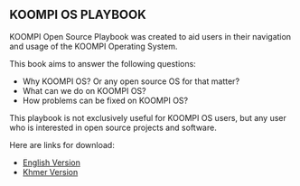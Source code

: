 ## KOOMPI OS PLAYBOOK
KOOMPI Open Source Playbook was created to aid users in their navigation and usage of the KOOMPI Operating System. 

This book aims to answer the following questions: 

- Why KOOMPI OS? Or any open source OS for that matter?
- What can we do on KOOMPI OS? 
- How problems can be fixed on KOOMPI OS?

This playbook is not exclusively useful for KOOMPI OS users, but any user who is interested in open source projects and software. 

Here are links for download:
- [English Version](https://drive.google.com/file/d/1zJvqsL3M-lilb3RWfr8PvPjZR7iG3eGp/view?usp=sharing)
- [Khmer Version](https://drive.google.com/file/d/1onaMILlIy8K3KrW8zTJOvBM4MhNvxFDc/view?usp=sharing)